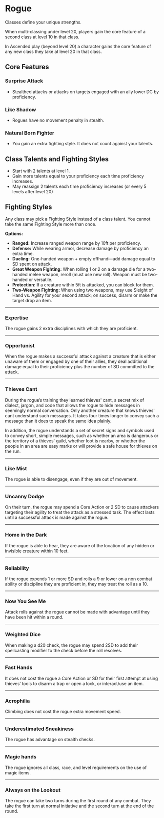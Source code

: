 # Rogue

Classes define your unique strengths.

When multi-classing under level 20, players gain the core feature of a second class at level 10 in that class.

In Ascended play (beyond level 20) a character gains the core feature of any new class they take at level 20 in that class.

## Core Features

### Surprise Attack

- Stealthed attacks or attacks on targets engaged with an ally lower DC by proficiency.

### Like Shadow
- Rogues have no movement penalty in stealth.

### Natural Born Fighter

- You gain an extra fighting style. It does not count against your talents.

## Class Talents and Fighting Styles

- Start with 2 talents at level 1.
- Gain more talents equal to your proficiency each time proficiency increases.
- May reassign 2 talents each time proficiency increases (or every 5 levels after level 20)

## Fighting Styles

Any class may pick a Fighting Style instead of a class talent. You cannot take the same Fighting Style more than once.

**Options:**

- **Ranged:** Increase ranged weapon range by 10ft per proficiency.
- **Defense:** While wearing armor, decrease damage by proficiency an extra time.
- **Dueling:** One-handed weapon + empty offhand—add damage equal to SD spent on attack.
- **Great Weapon Fighting:** When rolling 1 or 2 on a damage die for a two-handed melee weapon, reroll (must use new roll). Weapon must be two-handed or versatile.
- **Protection:** If a creature within 5ft is attacked, you can block for them.
- **Two-Weapon Fighting:** When using two weapons, may use Sleight of Hand vs. Agility for your second attack; on success, disarm or make the target drop an item.

---

### Expertise
The rogue gains 2 extra disciplines with which they are proficient.

---

### Opportunist
When the rogue makes a successful attack against a creature that is either unaware of them or engaged by one of their allies, they deal additional damage equal to their proficiency plus the number of SD committed to the attack.

---

### Thieves Cant
During the rogue’s training they learned thieves' cant, a secret mix of dialect, jargon, and code that allows the rogue to hide messages in seemingly normal conversation. Only another creature that knows thieves' cant understand such messages. It takes four times longer to convey such a message than it does to speak the same idea plainly.

In addition, the rogue understands a set of secret signs and symbols used to convey short, simple messages, such as whether an area is dangerous or the territory of a thieves' guild, whether loot is nearby, or whether the people in an area are easy marks or will provide a safe house for thieves on the run.

---

### Like Mist
The rogue is able to disengage, even if they are out of movement.

---

### Uncanny Dodge
On their turn, the rogue may spend a Core Action or 2 SD to cause attackers targeting their agility to treat the attack as a stressed task. The effect lasts until a successful attack is made against the rogue.

---

### Home in the Dark
If the rogue is able to hear, they are aware of the location of any hidden or invisible creature within 10 feet.

---

### Reliability
If the rogue expends 1 or more SD and rolls a 9 or lower on a non combat ability or discipline they are proficient in, they may treat the roll as a 10.

---

### Now You See Me
Attack rolls against the rogue cannot be made with advantage until they have been hit within a round.

---

### Weighted Dice
When making a d20 check, the rogue may spend 2SD to add their spellcasting modifier to the check before the roll resolves.

---

### Fast Hands
It does not cost the rogue a Core Action or SD for their first attempt at using thieves' tools to disarm a trap or open a lock, or interact/use an item.

---

### Acrophilia
Climbing does not cost the rogue extra movement speed.

---

### Underestimated Sneakiness
The rogue has advantage on stealth checks.

---

### Magic hands
The rogue ignores all class, race, and level requirements on the use of magic items.

---

### Always on the Lookout
The rogue can take two turns during the first round of any combat. They take the first turn at normal initiative and the second turn at the end of the round.
